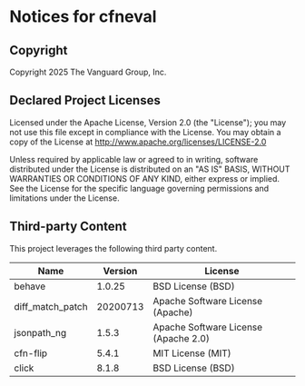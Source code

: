 # Notices for cfneval

## Copyright

Copyright 2025 The Vanguard Group, Inc.

## Declared Project Licenses

Licensed under the Apache License, Version 2.0 (the "License"); you may not use this file except in compliance with the License. You may obtain a copy of the License at http://www.apache.org/licenses/LICENSE-2.0

Unless required by applicable law or agreed to in writing, software distributed under the License is distributed on an "AS IS" BASIS, WITHOUT WARRANTIES OR CONDITIONS OF ANY KIND, either express or implied. See the License for the specific language governing permissions and limitations under the License.

## Third-party Content

This project leverages the following third party content.

| Name             | Version  | License                              |
|------------------|----------|--------------------------------------|
| behave           | 1.0.25   | BSD License (BSD)                    |
| diff_match_patch | 20200713 | Apache Software License (Apache)     |
| jsonpath_ng      | 1.5.3    | Apache Software License (Apache 2.0) |
| cfn-flip         | 5.4.1    | MIT License (MIT)                    |
| click            | 8.1.8    | BSD License (BSD)                    |
